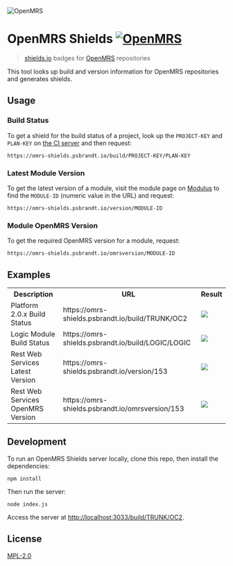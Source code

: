 <img src="https://talk.openmrs.org/uploads/default/original/2X/f/f1ec579b0398cb04c80a54c56da219b2440fe249.jpg" alt="OpenMRS"/>

# OpenMRS Shields <a href="http://openmrs.org" alt="OpenMRS"><img src="https://img.shields.io/badge/openmrs-%E2%99%A5_shields-F26522.svg?style=flat-square" alt="OpenMRS"/></a>

> [shields.io](http://shields.io/) badges for [OpenMRS](http://openmrs.org) repositories

This tool looks up build and version information for OpenMRS repositories and generates shields.

## Usage

### Build Status

To get a shield for the build status of a project, look up the `PROJECT-KEY` and `PLAN-KEY` on [the CI server](https://ci.openmrs.org/) and then request:

````
https://omrs-shields.psbrandt.io/build/PROJECT-KEY/PLAN-KEY
````

### Latest Module Version

To get the latest version of a module, visit the module page on [Modulus](https://modules.openmrs.org/) to find the `MODULE-ID` (numeric value in the URL) and request:

````
https://omrs-shields.psbrandt.io/version/MODULE-ID
````

### Module OpenMRS Version

To get the required OpenMRS version for a module, request:

````
https://omrs-shields.psbrandt.io/omrsversion/MODULE-ID
````

## Examples

<table>
  <tr>
    <th>Description</th>
    <th>URL</th>
    <th>Result</th>
  </tr>
  <tr>
    <td>Platform 2.0.x Build Status</td>
    <td>https://omrs-shields.psbrandt.io/build/TRUNK/OC2</td>
    <td><img src="https://omrs-shields.psbrandt.io/build/TRUNK/OC2"/></td>
  </tr>
  <tr>
    <td>Logic Module Build Status</td>
    <td>https://omrs-shields.psbrandt.io/build/LOGIC/LOGIC</td>
    <td><img src="https://omrs-shields.psbrandt.io/build/LOGIC/LOGIC"/></td>
  </tr>
  <tr>
    <td>Rest Web Services Latest Version</td>
    <td>https://omrs-shields.psbrandt.io/version/153</td>
    <td><img src="https://omrs-shields.psbrandt.io/version/153"/></td>
  </tr>
  <tr>
    <td>Rest Web Services OpenMRS Version</td>
    <td>https://omrs-shields.psbrandt.io/omrsversion/153</td>
    <td><img src="https://omrs-shields.psbrandt.io/omrsversion/153"/></td>
  </tr>
</table>

## Development

To run an OpenMRS Shields server locally, clone this repo, then install the dependencies:

````
npm install
````

Then run the server:

````
node index.js
````

Access the server at [http://localhost:3033/build/TRUNK/OC2](http://localhost:3033/build/TRUNK/OC2).

## License

[MPL-2.0](http://openmrs.org/license/)
